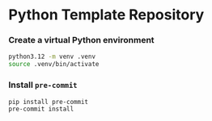 # Python Template Repository

### Create a virtual Python environment

```bash
python3.12 -m venv .venv
source .venv/bin/activate
```

### Install `pre-commit`

```bash
pip install pre-commit
pre-commit install
```
